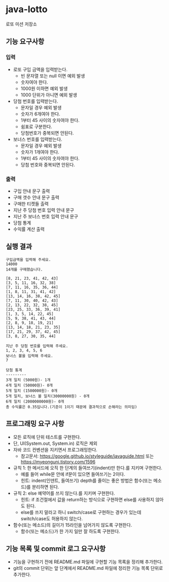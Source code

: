 # java-lotto

로또 미션 저장소

## 기능 요구사항

### 입력
- 로또 구입 금액을 입력받는다.
  - 빈 문자열 또는 null 이면 예외 발생 
  - 숫자여야 한다.
  - 1000원 이하면 예외 발생
  - 1000 단위가 아니면 예외 발생
- 당첨 번호를 입력받는다.
  - 문자일 경우 예외 발생 
  - 숫자가 6개여야 한다.
  - 1부터 45 사이의 숫자여야 한다.
  - 쉼표로 구분한다.
  - 당첨번호가 중복되면 안된다.
- 보너스 번호를 입력받는다.
  - 문자일 경우 예외 발생
  - 숫자가 1개여야 한다.
  - 1부터 45 사이의 숫자여야 한다.
  - 당첨 번호와 중복되면 안된다.

### 출력
- 구입 안내 문구 출력
- 구매 갯수 안내 문구 출력
- 구매한 티켓들 출력
- 지난 주 당첨 번호 입력 안내 문구
- 지난 주 보너스 번호 입력 안내 문구
- 당첨 통계
- 수익률 계산 출력

## 실행 결과
```
구입금액을 입력해 주세요.
14000
14개를 구매했습니다.

[8, 21, 23, 41, 42, 43]
[3, 5, 11, 16, 32, 38]
[7, 11, 16, 35, 36, 44]
[1, 8, 11, 31, 41, 42]
[13, 14, 16, 38, 42, 45]
[7, 11, 30, 40, 42, 43]
[2, 13, 22, 32, 38, 45]
[23, 25, 33, 36, 39, 41]
[1, 3, 5, 14, 22, 45]
[5, 9, 38, 41, 43, 44]
[2, 8, 9, 18, 19, 21]
[13, 14, 18, 21, 23, 35]
[17, 21, 29, 37, 42, 45]
[3, 8, 27, 30, 35, 44]

지난 주 당첨 번호를 입력해 주세요.
1, 2, 3, 4, 5, 6
보너스 볼을 입력해 주세요.
7

당첨 통계
---------
3개 일치 (5000원)- 1개
4개 일치 (50000원)- 0개
5개 일치 (1500000원)- 0개
5개 일치, 보너스 볼 일치(30000000원) - 0개
6개 일치 (2000000000원)- 0개
총 수익률은 0.35입니다.(기준이 1이기 때문에 결과적으로 손해라는 의미임)

```


## 프로그래밍 요구 사항
- 모든 로직에 단위 테스트를 구현한다. 
- 단, UI(System.out, System.in) 로직은 제외
- 자바 코드 컨벤션을 지키면서 프로그래밍한다.
  - 참고문서: https://google.github.io/styleguide/javaguide.html 또는 https://myeonguni.tistory.com/1596
- 규칙 1: 한 메서드에 오직 한 단계의 들여쓰기(indent)만 한다.를 지키며 구현한다.
  - 예를 들어 while문 안에 if문이 있으면 들여쓰기는 2이다.
  - 힌트: indent(인덴트, 들여쓰기) depth를 줄이는 좋은 방법은 함수(또는 메소드)를 분리하면 된다.
- 규칙 2: else 예약어를 쓰지 않는다.를 지키며 구현한다.
  - 힌트: if 조건절에서 값을 return하는 방식으로 구현하면 else를 사용하지 않아도 된다.
  - else를 쓰지 말라고 하니 switch/case로 구현하는 경우가 있는데 switch/case도 허용하지 않는다.
- 함수(또는 메소드)의 길이가 15라인을 넘어가지 않도록 구현한다.
  - 함수(또는 메소드)가 한 가지 일만 잘 하도록 구현한다.

## 기능 목록 및 commit 로그 요구사항
- 기능을 구현하기 전에 README.md 파일에 구현할 기능 목록을 정리해 추가한다.
- git의 commit 단위는 앞 단계에서 README.md 파일에 정리한 기능 목록 단위로 추가한다.
